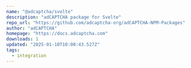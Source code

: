 ```yaml
---
name: "@adcaptcha/svelte"
description: "adCAPTCHA package for Svelte"
repo_url: "https://github.com/adcaptcha-org/adCAPTCHA-NPM-Packages"
author: "adCAPTCHA"
homepage: "https://docs.adcaptcha.com"
downloads: 1
updated: "2025-01-10T10:00:43.527Z"
tags: 
  - integration
---
```

